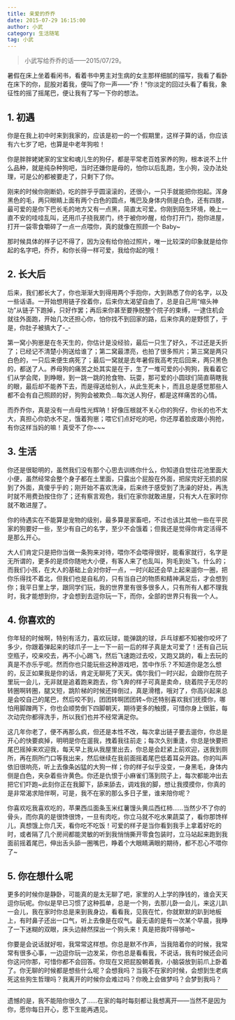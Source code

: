 ```yaml
---
title: 亲爱的乔乔
date: 2015-07-29 16:15:00
author: 小武
category: 生活随笔
tag: 小武
---
```


> 小武写给乔乔的话——2015/07/29。

<!-- more -->

暑假在床上坐着看闲书，看着书中男主对生病的女主那样细腻的描写，我看了看卧在床下的你，屁股对着我，便叫了你一声——“乔！”你淡定的回过头看了看我，象征性的摇了摇尾巴，便让我有了写一下你的想法。

## 1. 初遇

你是在我上初中时来到我家的，应该是初一的一个假期里，这样子算的话，你应该有六七岁了吧，也算是中老年狗啦！

你是胖胖姥姥家的宝宝和魂儿生的狗仔，都是平常老百姓家养的狗，根本说不上什么品种，就是纯杂种狗吧，当时还嫌你是母的，怕你以后乱跑，生小狗，没办法处理，可是公的都被要走了，只剩下了你。

刚来的时候你刚断奶，吃的胖乎乎圆滚滚的，还很小，一只手就能把你抱起。浑身黑色的毛，两只眼睛上面有两个白色的圆点，嘴巴及身体内侧是白色，还有四肢，最可爱的是你下巴长毛的地方又有一点黑，简直太可爱。你刚到陌生环境，晚上一直不安的哇哇乱叫，还用爪子挠我房门，终于被你吵醒，给你打开门，抱你进屋，打开一袋零食嚼碎了一点一点喂你，真的就像在照顾一个 Baby~

那时候具体的样子记不得了，因为没有给你拍过照片，唯一比较深的印象就是给你起的名字吧，乔乔，和你长得一样可爱，我给你起的哦！

## 2. 长大后

后来，我们都长大了，你也渐渐大到得用两个手抱你，大到熟悉了你的名字，以及一些话语。一开始想用链子拴着你，后来你太渴望自由了，总是自己用“缩头神功”从链子下跑掉，只好作罢；再后来你甚至要挣脱整个院子的束缚，一逮住机会就往外面跑，开始几次还担心你，怕你找不到回家的路，后来你真的是野惯了，于是，你肚子被搞大了-\_-

第一窝小狗崽是在冬天生的，你估计是没经验，最后一只生了好久，不过还是夭折了；已经记不清楚小狗送给谁了；第二窝最漂亮，也拍了很多照片；第三窝是两只白色的，一只后来便生病死了；最后一窝就是去年暑假我高考完后回来，两只黑色的，都送了人。养母狗的痛苦之处其实是在于，生了一堆可爱的小狗狗，我看着它们从学会爬，到睁眼，到一跳一跳的抢食物、玩耍，那可爱的小圆球们简直萌瞎我的眼，最后却不能养下去，而是得送给别人，从此生死未卜，而且总是感觉那些人都不会有自己照顾的好，狗狗会被欺负...每次送人狗仔，都是这样痛苦的心情。

而乔乔你，真是没有一点母性光辉呐！好像压根就不关心你的狗仔，你长的也不太大，真担心你奶水不足，饿着狗崽；喂它们点好吃的吧，你还厚着脸皮跟小狗抢，有你这样当妈的嘛！真受不了你~~~

## 3. 生活

你还是很聪明的，虽然我们没有那个心思去训练你什么，你知道自觉往花池里面大小便，虽然经常会整个身子都在土里面，只露出个屁股在外面，把尿完好无损的尿到了外面，真傻乎乎的；刚开始不喜欢洗澡，后来终于感受到了洗澡的好处，再洗时就不用费劲按住你了；还有察言观色，我们在家你就敢进屋，只有大人在家时你就不敢进屋了。

你的待遇实在不能算是宠物的级别，最多算是家畜吧，不过也该比其他一些在平民家的狗要好一些，至少有自己的名字，至少不会饿着；但我还是觉得你肯定活得不是那么开心。

大人们肯定只是把你当做一条狗来对待，喂你不会喂得很好，能看家就行，名字是无所谓的，更多的是烦你随地大小便，有客人来了也乱叫，狗毛到处飞，什么的；而我们小孩，在大人的基础上会对你好一点，一时兴起还会早上起来遛你一圈，把你乐得找不着北，但我们也是自私的，只有当自己的物质和精神满足后，才会想到你；我平日里上学，跟同学们玩，我的世界里有很多很多人，只有所有人都不理我时，我才能想到你，才会想到去逗你玩一下，而你，全部的世界只有我一个人。

## 4. 你喜欢的

你年轻的时候啊，特别有活力，喜欢玩球，能弹跳的球，乒乓球都不知被你咬坏了多少，你跟着弹起来的球爪子一上一下一前一后的样子真是太可爱了！还有自己玩空瓶子，咬来咬去，再不小心踢飞，然后飞速跑过去咬，又跑又跳的，看上去玩的真是不亦乐乎呢。然而你也只能玩些这种游戏吧，苦中作乐？不知道你是怎么想的，反正如果我是你的话，肯定无聊死了天天。偶尔我们一时兴起，会跟你在院子里玩一会儿，无非就是追着跑来跑去，你飞奔的样子可真是卖命，绕着院子无尽的转圈啊转圈，腿又短，跳阶梯的时候还摔倒过，真是滑稽，哦对了，你高兴起来总是会咬自己的尾巴，然后咬不到，团团转啊团团转~你还特别喜欢我们抚摸你，哪怕用脚蹭两下，你也会顺势倒下四脚朝天，期待更多的触摸，可惜你身上很脏，每次动完你都得洗手，所以我们也并不经常满足你。

这几年你老了，便不再那么疯，但还是本性不改，每次拿出链子要去遛你，你总是开心的快要疯掉，明明是你在遛我，拽着我往前走；每次久别重逢，你总是快要把尾巴摇掉来欢迎我，每天早上我从我屋里出去，你总是会赶紧上前欢迎，送我到厕所，再在厕所门口等我出来，然后继续在我前面摇着尾巴低着耳朵开路。你的叫声依旧很响亮，听上去像条凶猛的大狗一样；你的样子似乎没变，一身黑毛，身体内侧是白色，夹杂着些许黄色。你还是仇恨于小麻雀们落到院子上，每次都能冲出去把它们吓跑~此刻你正在我脚下，舔来舔去，调戏我的脚，想让我摸摸你，你真的是非常渴求陪伴啊，可是，我不在家的那么多日子里，谁来陪你呢？

你喜欢吃我喜欢吃的，苹果西瓜面条玉米红薯馒头黄瓜西红柿......当然少不了你的骨头，而你真的是很馋很馋，一旦有肉吃，你立马就不吃水果蔬菜了，看你那馋样儿，真想饿上你几天，看你吃不吃饭！可爱的样子是当你看到我手上拿着好吃的时，或者隔了几个房间都能灵敏的听到我悄悄撕开零食包装时，立马站起来跑到我面前摇着尾巴，伸出舌头舔一圈嘴巴，睁着个大眼睛满眼的期待，都不忍心不喂你了~

## 5. 你在想什么呢

更多的时候你是静卧，可能真的是太无聊了吧，家里的人上学的挣钱的，谁会天天逗你玩呢。你似是早已习惯了这种孤单，总是一个狗，去那儿卧一会儿，来这儿趴一会儿，我在家时你总是来到我身边，看看我，见我在忙，你就默默的趴到地板上，有时鼻子还出一口气，听上去像是在叹气。最无语的是有一次某个早晨，我睁了一下迷糊的双眼，床头边赫然探出一个狗头来！真是把我吓得够呛~

你要是会说话就好啦，我常常这样想。你总是默不作声，当我陪着你的时候，我常常有很多心事，一边逗你玩一边发呆，你也总是看看我，不说话，我有时候还会问你这问你那，可惜你都不会回答。你现在又把屁股朝着我，小脑袋放到前爪上卧着了。你无聊的时候都是想些什么呢？会想我吗？当我不在家的时候，会想到生老病死这些狗生哲理吗？我离开的时候你会难过吗？你晚上会做梦吗？会梦到我吗？

---

遗憾的是，我不能陪你很久了......在家的每时每刻都让我想离开——当然不是因为你，愿你每日开心，愿下生能再遇见。
